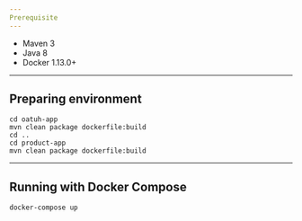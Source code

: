 ```yaml
---
Prerequisite
---
```

* Maven 3
* Java 8
* Docker 1.13.0+
---
Preparing environment
---
```
cd oatuh-app
mvn clean package dockerfile:build 
cd ..
cd product-app
mvn clean package dockerfile:build 
```
---
Running with Docker Compose
---
```
docker-compose up
```

